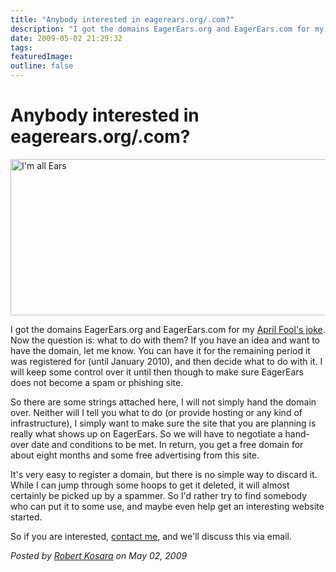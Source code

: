 ```yaml
---
title: "Anybody interested in eagerears.org/.com?"
description: "I got the domains EagerEars.org and EagerEars.com for my April Fool's joke. Now the question is: what to do with them? If you have an idea and want to have the domain, let me know. You can have it for the remaining period it was registered for (until January 2010), and then decide what to do with it. I will keep some control over it until then though to make sure EagerEars does not become a spam or phishing site."
date: 2009-05-02 21:29:32
tags: 
featuredImage:
outline: false
---
```


# Anybody interested in eagerears.org/.com?

<a href="http://eagereyes.org/blog/2009/interested-in-eagerears.html"><img src="https://media.eagereyes.org/media/2009/imallears.png" border="0" alt="I'm all Ears" width="560" height="250" /></a>

I got the domains EagerEars.org and EagerEars.com for my <a href="http://eagereyes.org/blog/2009/new-sister-site-eagerears.html">April Fool's joke</a>. Now the question is: what to do with them? If you have an idea and want to have the domain, let me know. You can have it for the remaining period it was registered for (until January 2010), and then decide what to do with it. I will keep some control over it until then though to make sure EagerEars does not become a spam or phishing site.

So there are some strings attached here, I will not simply hand the domain over. Neither will I tell you what to do (or provide hosting or any kind of infrastructure), I simply want to make sure the site that you are planning is really what shows up on EagerEars. So we will have to negotiate a hand-over date and conditions to be met. In return, you get a free domain for about eight months and some free advertising from this site.

It's very easy to register a domain, but there is no simple way to discard it. While I can jump through some hoops to get it deleted, it will almost certainly be picked up by a spammer. So I'd rather try to find somebody who can put it to some use, and maybe even help get an interesting website started.

So if you are interested, <a href="http://eagereyes.org/contact">contact me</a>, and we'll discuss this via email.


_Posted by <a href="/about">Robert Kosara</a> on May 02, 2009_


